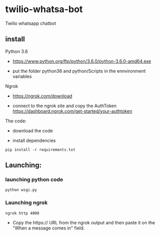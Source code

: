 # twilio-whatsa-bot
Twilio whatsapp chatbot

## install

Python 3.6

* https://www.python.org/ftp/python/3.6.0/python-3.6.0-amd64.exe

* put the folder python36 and python/Scripts in the ennvironment variables


Ngrok

* https://ngrok.com/download

* connect to the ngrok site and copy the AuthToken https://dashboard.ngrok.com/get-started/your-authtoken


The code:

* download the code

* install dependencies

```
pip install -r requirements.txt
```

## Launching: 


### launching python code

```
python wsgi.py
```

### Launching ngrok

```
ngrok http 4000
```

*  Copy the https:// URL from the ngrok output and then paste it on the "When a message comes in" field.
